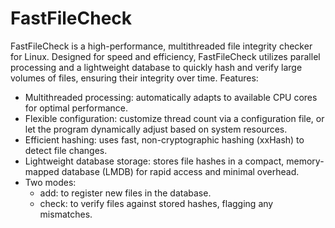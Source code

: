 # FastFileCheck
FastFileCheck is a high-performance, multithreaded file integrity checker for Linux. Designed for speed and efficiency, FastFileCheck utilizes parallel processing and a lightweight database to quickly hash and verify large volumes of files, ensuring their integrity over time.
Features:
* Multithreaded processing: automatically adapts to available CPU cores for optimal performance.
* Flexible configuration: customize thread count via a configuration file, or let the program dynamically adjust based on system resources.
* Efficient hashing: uses fast, non-cryptographic hashing (xxHash) to detect file changes.
* Lightweight database storage: stores file hashes in a compact, memory-mapped database (LMDB) for rapid access and minimal overhead.
* Two modes:
  - add: to register new files in the database.
  - check: to verify files against stored hashes, flagging any mismatches.
